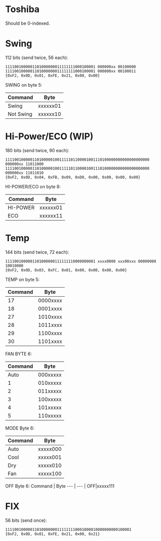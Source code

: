 Toshiba
===

Should be 0-indexed.

# Swing

112 bits (send twice, 56 each):
```
1111001000001101000000011111111000100001 000000xx 00100000
1111001000001101000000011111111000100001 000000xx 00100011
{0xF2, 0x0D, 0x01, 0xFE, 0x21, 0x00, 0x00}
```

SWING on byte 5:

Command | Byte 
--- | --- |
Swing | xxxxxx01
Not Swing|xxxxxx10

# Hi-Power/ECO (WIP)

180 bits (send twice, 90 each):
```
1111001000001101000001001111101100001001110100000000000000000000 000000xx 11011000
1111001000001101000001001111101100001001110100000000000000000000 000000xx 11011010
{0xF2, 0x0D, 0x04, 0xFB, 0x09, 0xD0, 0x00, 0x00, 0x00, 0x00}
```

HI-POWER/ECO on byte 8:

Command | Byte 
--- | --- |
HI-POWER| xxxxxx01
ECO     | xxxxxx11

# Temp

144 bits (send twice, 72 each):
```
1111001000001101000000111111110000000001 xxxx0000 xxx00xxx 00000000 10010000
{0xF2, 0x0D, 0x03, 0xFC, 0x01, 0x00, 0x00, 0x00, 0x00}
```

TEMP on byte 5:

Command | Byte 
--- | --- |
17| 0000xxxx
18| 0001xxxx
27| 1010xxxx
28| 1011xxxx
29| 1100xxxx
30| 1101xxxx

FAN BYTE 6:

Command | Byte 
--- | --- |
Auto| 000xxxxx
1   | 010xxxxx
2   | 011xxxxx
3   | 100xxxxx
4   | 101xxxxx
5   | 110xxxxx

MODE Byte 6:

Command | Byte 
--- | --- |
Auto| xxxxx000
Cool| xxxxx001
Dry | xxxxx010
Fan | xxxxx100

OFF Byte 6:
Command | Byte 
--- | --- |
OFF|xxxxx111

# FIX

56 bits (send once):
```
11110010000011010000000111111110001000010000000000100001
{0xF2, 0x0D, 0x01, 0xFE, 0x21, 0x00, 0x21}
```

